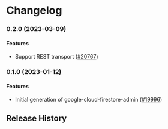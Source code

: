 # Changelog

### 0.2.0 (2023-03-09)

#### Features

* Support REST transport ([#20767](https://github.com/googleapis/google-cloud-ruby/issues/20767)) 

### 0.1.0 (2023-01-12)

#### Features

* Initial generation of google-cloud-firestore-admin ([#19996](https://github.com/googleapis/google-cloud-ruby/issues/19996)) 

## Release History
